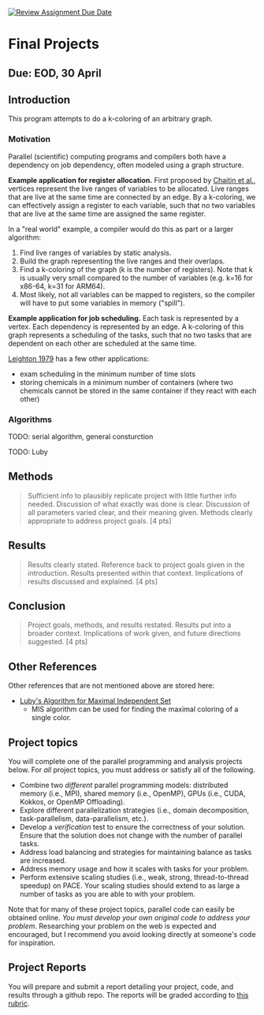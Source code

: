 [![Review Assignment Due Date](https://classroom.github.com/assets/deadline-readme-button-22041afd0340ce965d47ae6ef1cefeee28c7c493a6346c4f15d667ab976d596c.svg)](https://classroom.github.com/a/UHhs5Uma)
# Final Projects

## Due: EOD, 30 April

## Introduction

This program attempts to do a k-coloring of an arbitrary graph.

### Motivation

Parallel (scientific) computing programs and compilers both have a dependency on job dependency, often modeled using a graph structure.

**Example application for register allocation.**
First proposed by [Chaitin et al.](https://doi.org/10.1016%2F0096-0551%2881%2990048-5), vertices represent the live ranges of variables to be allocated.
Live ranges that are live at the same time are connected by an edge.
By a k-coloring, we can effectively assign a register to each variable, such that no two variables that are live at the same time are assigned the same register.

In a "real world" example, a compiler would do this as part or a larger algorithm:
1. Find live ranges of variables by static analysis.
2. Build the graph representing the live ranges and their overlaps.
3. Find a k-coloring of the graph (k is the number of registers). Note that k is usually very small compared to the number of variables (e.g. k=16 for x86-64, k=31 for ARM64).
4. Most likely, not all variables can be mapped to registers, so the compiler will have to put some variables in memory ("spill").

**Example application for job scheduling.**
Each task is represented by a vertex. Each dependency is represented by an edge.
A k-coloring of this graph represents a scheduling of the tasks, such that no two tasks that are dependent on each other are scheduled at the same time.

[Leighton 1979](https://nvlpubs.nist.gov/nistpubs/jres/84/jresv84n6p489_a1b.pdf) has a few other applications:
- exam scheduling in the minimum number of time slots
- storing chemicals in a minimum number of containers (where two chemicals cannot be stored in the same container if they react with each other)

### Algorithms

TODO: serial algorithm, general consturction

TODO: Luby

## Methods

> Sufficient info to plausibly replicate
> project with little further info needed.
> Discussion of what exactly was done
> is clear. Discussion of all parameters
> varied clear, and their meaning given.
> Methods clearly appropriate to
> address project goals. [4 pts]

## Results

> Results clearly stated. Reference back
> to project goals given in the
> introduction. Results presented within
> that context. Implications of results
> discussed and explained. [4 pts]

## Conclusion

> Project goals, methods, and results
> restated. Results put into a broader
> context. Implications of work given,
> and future directions suggested.
> [4 pts]

## Other References

Other references that are not mentioned above are stored here:
- [Luby's Algorithm for Maximal Independent Set](https://www.cs.cmu.edu/afs/cs/academic/class/15750-s17/ScribeNotes/lecture32.pdf)
  - MIS algorithm can be used for finding the maximal coloring of a single color.

## Project topics

You will complete one of the parallel programming and analysis projects below. For _all_ project topics, you must address or satisfy all of the following.

- Combine two _different_ parallel programming models: distributed memory (i.e., MPI), shared memory (i.e., OpenMP), GPUs (i.e., CUDA, Kokkos, or OpenMP Offloading).
- Explore different parallelization strategies (i.e., domain decomposition, task-parallelism, data-parallelism, etc.).
- Develop a _verification_ test to ensure the correctness of your solution. Ensure that the solution does not change with the number of parallel tasks.
- Address load balancing and strategies for maintaining balance as tasks are increased.
- Address memory usage and how it scales with tasks for your problem.
- Perform extensive scaling studies (i.e., weak, strong, thread-to-thread speedup) on PACE. Your scaling studies should extend to as large a number of tasks as you are able to with your problem.

Note that for many of these project topics, parallel code can easily be obtained online. _You must develop your own original code to address your problem_. Researching your problem on the web is expected and encouraged, but I recommend you avoid looking directly at someone's code for inspiration.

## Project Reports

You will prepare and submit a report detailing your project, code, and results through a github repo. The reports will be graded according to [this rubric](../refs/rubric_project_final.pdf).
